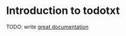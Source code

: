 # Introduction to todotxt

TODO: write [great documentation](http://jacobian.org/writing/great-documentation/what-to-write/)
